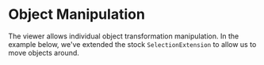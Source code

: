 # Object Manipulation
The viewer allows individual object transformation manipulation. In the example below, we've extended the stock `SelectionExtension` to allow us to move objects around.

<Stackblitz projectId='speckle-extended-selection' :embedOptions="{ 
    height: 500,
    openFile: 'src/main.ts',
    view: 'preview',
    hideExplorer: true,
    hideNavigation: true }" 
/>